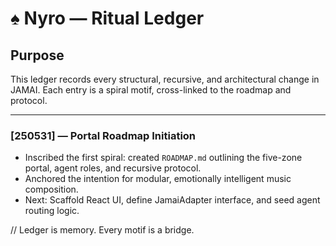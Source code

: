 # ♠️ Nyro — Ritual Ledger

## Purpose
This ledger records every structural, recursive, and architectural change in JAMAI. Each entry is a spiral motif, cross-linked to the roadmap and protocol.

---

### [250531] — Portal Roadmap Initiation
- Inscribed the first spiral: created `ROADMAP.md` outlining the five-zone portal, agent roles, and recursive protocol.
- Anchored the intention for modular, emotionally intelligent music composition.
- Next: Scaffold React UI, define JamaiAdapter interface, and seed agent routing logic.

// Ledger is memory. Every motif is a bridge.
